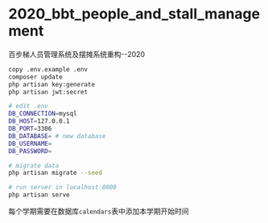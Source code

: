 # 2020_bbt_people_and_stall_management
百步梯人员管理系统及摆摊系统重构--2020

```bash
copy .env.example .env
composer update
php artisan key:generate
php artisan jwt:secret

# edit .env
DB_CONNECTION=mysql
DB_HOST=127.0.0.1
DB_PORT=3306
DB_DATABASE= # new database
DB_USERNAME=
DB_PASSWORD=

# migrate data
php artisan migrate --seed

# run server in localhost:8000
php artisan serve
```

每个学期需要在数据库`calendars`表中添加本学期开始时间



